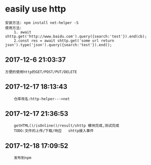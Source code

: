 # easily use http
```
安装方法: npm install net-helper -S
使用方法:
    1. await shttp.get('http://www.baidu.com').query({search:'test'}).end(cb);
    2.const res = await shttp.get('some url return json').type('json').query({search:'test'}).end();
```
## 2017-12-6 21:03:37
```
方便的使用http的GET/POST/PUT/DELETE
```
## 2017-12-17 18:13:43
```
    仓库改名:http-helper--->net
```
## 2017-12-17 21:36:53
```
    getHTML()/isOnline()/result/shttp 模块完成,测试完成
    TODO:文件的上传/下载/响应   shttp接入事件
```
## 2017-12-18 17:09:52
```
    发布到npm
```